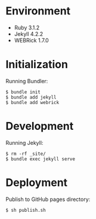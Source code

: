 # Environment #

* Ruby 3.1.2
* Jekyll 4.2.2
* WEBRick 1.7.0

# Initialization #

Running Bundler:

```
$ bundle init
$ bundle add jekyll
$ bundle add webrick
```

# Development #

Running Jekyll:

```
$ rm -rf _site/
$ bundle exec jekyll serve
```

# Deployment #

Publish to GitHub pages directory:

```
$ sh publish.sh
```
